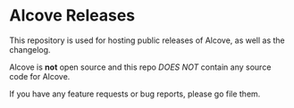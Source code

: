 # Alcove Releases

This repository is used for hosting public releases of Alcove, as well as the changelog.

Alcove is **not** open source and this repo *DOES NOT* contain any source code for Alcove.

If you have any feature requests or bug reports, please go file them.
